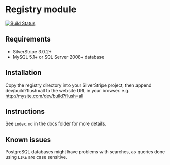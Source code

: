 # Registry module

[![Build Status](https://secure.travis-ci.org/silverstripe-labs/silverstripe-registry.png)](http://travis-ci.org/silverstripe-labs/silverstripe-registry)

## Requirements

 * SilverStripe 3.0.2+
 * MySQL 5.1+ or SQL Server 2008+ database

## Installation

Copy the registry directory into your SilverStripe project, then append dev/build?flush=all
to the website URL in your browser. e.g. http://mysite.com/dev/build?flush=all

## Instructions

See `index.md` in the docs folder for more details.

## Known issues

PostgreSQL databases might have problems with searches, as queries done using `LIKE` are case sensitive.

